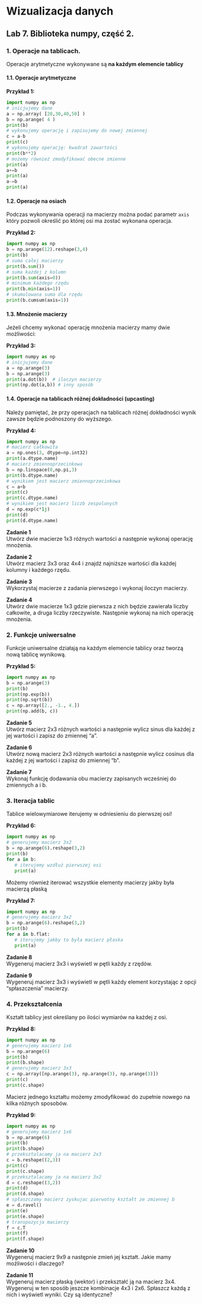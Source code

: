 # Wizualizacja danych
## Lab 7. Biblioteka numpy, część 2.

### **1. Operacje na tablicach.**

Operacje arytmetyczne wykonywane są **na każdym elemencie tablicy**
#### **1.1.	Operacje arytmetyczne**

**Przykład 1:**
```python
import numpy as np
# inicjujemy dane
a = np.array( [20,30,40,50] )
b = np.arange( 4 )
print(b)
# wykonujemy operację i zapisujemy do nowej zmiennej
c = a-b
print(c)
# wykonujemy operację: kwadrat zawartości
print(b**2)
# możemy również zmodyfikować obecne zmienne
print(a)
a+=b
print(a)
a-=b
print(a)
```

#### **1.2.	Operacje na osiach**

Podczas wykonywania operacji na macierzy można podać parametr `axis` który pozwoli określić po której osi ma zostać wykonana operacja.

**Przykład 2:**

```python
import numpy as np
b = np.arange(12).reshape(3,4)
print(b)
# suma całej macierzy
print(b.sum())
# suma każdej z kolumn
print(b.sum(axis=0))
# minimum każdego rzędu
print(b.min(axis=1))
# skumulowana suma dla rzędu
print(b.cumsum(axis=1))
```

#### **1.3.	Mnożenie macierzy**

Jeżeli chcemy wykonać operację mnożenia macierzy mamy dwie możliwości:

**Przykład 3:**
```python
import numpy as np
# inicjujemy dane
a = np.arange(3)
b = np.arange(3)
print(a.dot(b))  # iloczyn macierzy
print(np.dot(a,b)) # inny sposób
```

#### **1.4.	Operacje na tablicach różnej dokładności (upcasting)**

Należy pamiętać, że przy operacjach na tablicach różnej dokładności wynik zawsze będzie podnoszony do wyższego.

**Przykład 4:**
```python
import numpy as np
# macierz całkowita
a = np.ones(3, dtype=np.int32)
print(a.dtype.name)
# macierz zmiennoprzecinkowa
b = np.linspace(0,np.pi,3)
print(b.dtype.name)
# wynikiem jest macierz zmiennoprzecinkowa
c = a+b
print(c)
print(c.dtype.name)
# wynikiem jest macierz liczb zespolonych
d = np.exp(c*1j)
print(d)
print(d.dtype.name)
```

**Zadanie 1**  
Utwórz dwie macierze 1x3 różnych wartości a następnie wykonaj operację mnożenia.

**Zadanie 2**  
Utwórz macierz 3x3 oraz 4x4 i znajdź najniższe wartości dla każdej kolumny i każdego rzędu.

**Zadanie 3**  
Wykorzystaj macierze z zadania pierwszego i wykonaj iloczyn macierzy.

**Zadanie 4**  
Utwórz dwie macierze 1x3 gdzie pierwsza z nich będzie zawierała liczby całkowite, a druga liczby rzeczywiste. Następnie wykonaj na nich operację mnożenia.

### **2.	Funkcje uniwersalne**
Funkcje uniwersalne działają na każdym elemencie tablicy oraz tworzą nową tablicę wynikową.

**Przykład 5:**
```python
import numpy as np
b = np.arange(3)
print(b)
print(np.exp(b))
print(np.sqrt(b))
c = np.array([2., -1., 4.])
print(np.add(b, c))
```

**Zadanie 5**  
Utwórz macierz 2x3 różnych wartości a następnie wylicz sinus dla każdej z jej wartości i zapisz do zmiennej “a”.

**Zadanie 6**  
Utwórz nową macierz 2x3 różnych wartości a następnie wylicz cosinus dla każdej z jej wartości i zapisz do zmiennej “b”.

**Zadanie 7**  
Wykonaj funkcję dodawania obu macierzy zapisanych wcześniej do zmiennych a i b.


### **3. Iteracja tablic**
Tablice wielowymiarowe iterujemy w odniesieniu do pierwszej osi!

**Przykład 6:**  
```python
import numpy as np
# generujemy macierz 3x2
b = np.arange(6).reshape(3,2)
print(b)
for a in b:
   # iterujemy wzdłuż pierwszej osi
   print(a)
```

Możemy również iterować wszystkie elementy macierzy jakby była macierzą płaską


**Przykład 7:**
```python
import numpy as np
# generujemy macierz 3x2
b = np.arange(6).reshape(3,2)
print(b)
for a in b.flat:
   # iterujemy jakby to była macierz płaska
   print(a)
```

**Zadanie 8**  
Wygeneruj macierz 3x3 i wyświetl w pętli każdy z rzędów.

**Zadanie 9**  
Wygeneruj macierz 3x3 i wyświetl w pętli każdy element korzystając z opcji “spłaszczenia” macierzy.


### **4. Przekształcenia**
Kształt tablicy jest określany po ilości wymiarów na każdej z osi.

**Przykład 8:**
```python
import numpy as np
# generujemy macierz 1x6
b = np.arange(6)
print(b)
print(b.shape)
# generujemy macierz 3x3
c = np.array([np.arange(3), np.arange(3), np.arange(3)])
print(c)
print(c.shape)
```

Macierz jednego kształtu możemy zmodyfikować do  zupełnie nowego na kilka różnych sposobów.

**Przykład 9:**
```python
import numpy as np
# generujemy macierz 1x6
b = np.arange(6)
print(b)
print(b.shape)
# przeksztalacamy ja na macierz 2x3
c = b.reshape((2,3))
print(c)
print(c.shape)
# przeksztalacamy ja na macierz 3x2
d = c.reshape((3,2))
print(d)
print(d.shape)
# spłaszczamy macierz zyskujac pierwotny kształt ze zmiennej b
e = d.ravel()
print(e)
print(e.shape)
# transpozycja macierzy
f = c.T
print(f)
print(f.shape)
```


**Zadanie 10**  
Wygeneruj macierz 9x9 a następnie zmień jej kształt. Jakie mamy możliwości i dlaczego? 

**Zadanie 11**  
Wygeneruj macierz płaską (wektor) i przekształć ją na macierz 3x4. Wygeneruj w ten sposób jeszcze kombinacje 4x3 i 2x6. Spłaszcz każdą z nich i wyświetl wyniki. Czy są identyczne?